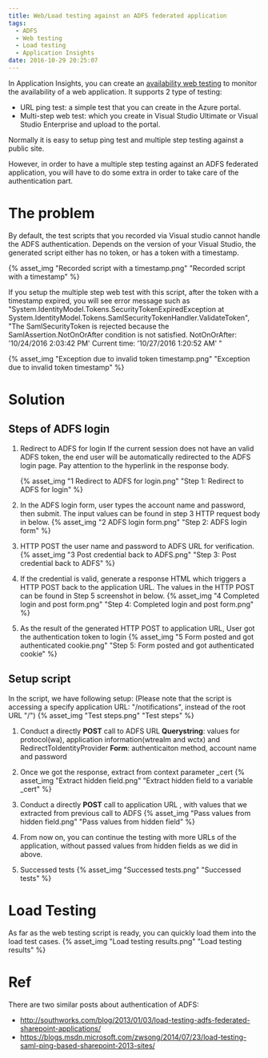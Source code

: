 ```yaml
---
title: Web/Load testing against an ADFS federated application
tags:
  - ADFS
  - Web testing
  - Load testing
  - Application Insights
date: 2016-10-29 20:25:07
---
```


In Application Insights, you can create an [availability web testing](https://azure.microsoft.com/en-us/documentation/articles/app-insights-monitor-web-app-availability/) to monitor the availability of a web application. It supports 2 type of testing:
 - URL ping test: a simple test that you can create in the Azure portal.
 - Multi-step web test: which you create in Visual Studio Ultimate or Visual Studio Enterprise and upload to the portal.

Normally it is easy to setup ping test and multiple step testing against a public site.

However, in order to have a multiple step testing against an ADFS federated application, you will have to do some extra in order to take care of the authentication part.

<!-- more -->

# The problem #
By default, the test scripts that you recorded via Visual studio cannot handle the ADFS authentication. Depends on the version of your Visual Studio, the generated script either has no token, or has a token with a timestamp.

{% asset_img "Recorded script with a timestamp.png" "Recorded script with a timestamp" %}

If you setup the multiple step web test with this script, after the token with a timestamp expired, you will see error message such as "System.IdentityModel.Tokens.SecurityTokenExpiredException at System.IdentityModel.Tokens.SamlSecurityTokenHandler.ValidateToken", "The SamlSecurityToken is rejected because the SamlAssertion.NotOnOrAfter condition is not satisfied. NotOnOrAfter: '10/24/2016 2:03:42 PM' Current time: '10/27/2016 1:20:52 AM' "

{% asset_img "Exception due to invalid token timestamp.png" "Exception due to invalid token timestamp" %}
 
# Solution #
## Steps of ADFS login ##
1. Redirect to ADFS for login
	If the current session does not have an valid ADFS token, the end user will be automatically redirected to the ADFS login page. Pay attention to the hyperlink in the response body. 

	{% asset_img "1 Redirect to ADFS for login.png" "Step 1: Redirect to ADFS for login" %}

2. In the ADFS login form, user types the account name and password, then submit. The input values can be found in step 3 HTTP request body in below.
	{% asset_img "2 ADFS login form.png" "Step 2: ADFS login form" %}

3. HTTP POST the user name and password to ADFS URL for verification. 
	{% asset_img "3 Post credential back to ADFS.png" "Step 3: Post credential back to ADFS" %}

4. If the credential is valid, generate a response HTML which triggers a HTTP POST back to the application URL. The values in the HTTP POST can be found in Step 5 screenshot in below.
	{% asset_img "4 Completed login and post form.png" "Step 4: Completed login and post form.png" %}
	
5. As the result of the generated HTTP POST to application URL, User got the authentication token to login 
	{% asset_img "5 Form posted and got authenticated cookie.png" "Step 5: Form posted and got authenticated cookie" %}

## Setup script ##
In the script, we have following setup: (Please note that the script is accessing a specify application URL: "/notifications", instead of the root URL "/")
	{% asset_img "Test steps.png" "Test steps" %}
 
1. Conduct a directly **POST** call to ADFS URL
	**Querystring**: values for protocol(wa), application information(wtrealm and wctx) and RedirectToIdentityProvider
	**Form**: authenticaiton method, account name and password

2. Once we got the response, extract from context parameter _cert
	{% asset_img "Extract hidden field.png" "Extract hidden field to a variable _cert" %}
 
3. Conduct a directly **POST** call to application URL , with values that we extracted from previous call to ADFS
	{% asset_img "Pass values from hidden field.png" "Pass values from hidden field" %}
 
4. From now on, you can continue the testing with more URLs of the application, without passed values from hidden fields as we did in above.
5. Successed tests
{% asset_img "Successed tests.png" "Successed tests" %} 

# Load Testing #
As far as the web testing script is ready, you can quickly load them into the load test cases. 
{% asset_img "Load testing results.png" "Load testing results" %}

# Ref #
There are two similar posts about authentication of ADFS:
- http://southworks.com/blog/2013/01/03/load-testing-adfs-federated-sharepoint-applications/
- https://blogs.msdn.microsoft.com/zwsong/2014/07/23/load-testing-saml-ping-based-sharepoint-2013-sites/ 